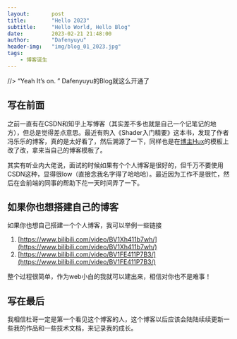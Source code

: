 ```yaml
---
layout:       post
title:        "Hello 2023"
subtitle:     "Hello World, Hello Blog"
date:         2023-02-21 21:48:00
author:       "Dafenyuyu"
header-img:   "img/blog_01_2023.jpg"
tags:
    - 博客诞生
---
```


//> “Yeah It’s on. ” Dafenyuyu的Blog就这么开通了

写在前面
------

之前一直有在CSDN和知乎上写博客（其实差不多也就是自己一个记笔记的地方），但总是觉得差点意思。最近有购入《Shader入门精要》这本书，发现了作者冯乐乐的博客，真的是太好看了，然后溯源了一下，同样也是在[博主Hux](https://github.com/Huxpro/huxpro.github.io)的模板上改了改，拿来当自己的博客模板了。


其实有听业内大佬说，面试的时候如果有个个人博客是很好的，但千万不要使用CSDN这种，显得很low（直接念我名字得了哈哈哈）。最近因为工作不是很忙，然后在会前端的同事的帮助下花一天时间弄了一下。

如果你也想搭建自己的博客
------

如果你也想自己搭建一个个人博客，我可以举例一些链接
1.  [https://www.bilibili.com/video/BV1Xh411b7wh/](https://www.bilibili.com/video/BV1Xh411b7wh/)
2.  [https://www.bilibili.com/video/BV1FE411P7B3/](https://www.bilibili.com/video/BV1FE411P7B3/)

整个过程很简单，作为web小白的我就可以建出来，相信对你也不是难事！



写在最后
------

我相信杜哥一定是第一个看见这个博客的人，这个博客以后应该会陆陆续续更新一些我的作品和一些技术文档，来记录我的成长。
